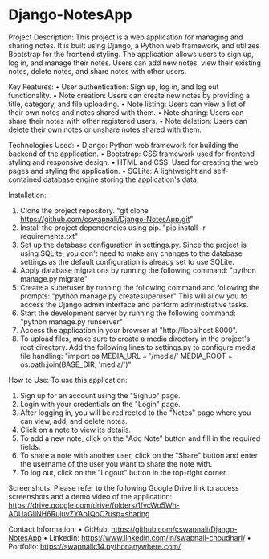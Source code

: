 # Django-NotesApp
Project Description:
This project is a web application for managing and sharing notes. It is built using Django, a Python web framework, and utilizes Bootstrap for the frontend styling. The application allows users to sign up, log in, and manage their notes. Users can add new notes, view their existing notes, delete notes, and share notes with other users.

Key Features:
•	User authentication: Sign up, log in, and log out functionality.
•	Note creation: Users can create new notes by providing a title, category, and file uploading.
•	Note listing: Users can view a list of their own notes and notes shared with them.
•	Note sharing: Users can share their notes with other registered users.
•	Note deletion: Users can delete their own notes or unshare notes shared with them.

Technologies Used:
•	Django: Python web framework for building the backend of the application.
•	Bootstrap: CSS framework used for frontend styling and responsive design.
•	HTML and CSS: Used for creating the web pages and styling the application.
•	SQLite: A lightweight and self-contained database engine storing the application's data.

Installation:
1.	Clone the project repository.
"git clone https://github.com/cswapnali/Django-NotesApp.git"
2.	Install the project dependencies using pip.
"pip install -r requirements.txt"
3.	Set up the database configuration in settings.py. Since the project is using SQLite, you don't need to make any changes to the database settings as the default configuration is already set to use SQLite.
4.	Apply database migrations by running the following command:
"python manage.py migrate"
5.	Create a superuser by running the following command and following the prompts:
"python manage.py createsuperuser"
This will allow you to access the Django admin interface and perform administrative tasks.
6.	Start the development server by running the following command:
"python manage.py runserver"
7.	Access the application in your browser at "http://localhost:8000".
8.	To upload files, make sure to create a media directory in the project's root directory.
Add the following lines to settings.py to configure media file handling:
"import os
MEDIA_URL = '/media/'
MEDIA_ROOT = os.path.join(BASE_DIR, 'media/')"

How to Use:
To use this application:
1.	Sign up for an account using the "Signup" page.
2.	Login with your credentials on the "Login" page.
3.	After logging in, you will be redirected to the "Notes" page where you can view, add, and delete notes.
4.	Click on a note to view its details.
5.	To add a new note, click on the "Add Note" button and fill in the required fields.
6.	To share a note with another user, click on the "Share" button and enter the username of the user you want to share the note with.
7.	To log out, click on the "Logout" button in the top-right corner.

Screenshots: 
Please refer to the following Google Drive link to access screenshots and a demo video of the application: 
https://drive.google.com/drive/folders/1fvcWo5Wh-ADUaGiiNH6RujuvZYAo1QoC?usp=sharing

Contact Information:
•	GitHub: https://github.com/cswapnali/Django-NotesApp
•	LinkedIn: https://www.linkedin.com/in/swapnali-choudhari/
•	Portfolio: https://swapnalic14.pythonanywhere.com/

